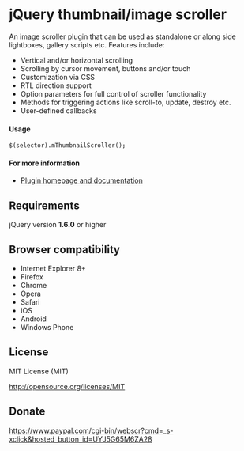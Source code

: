 jQuery thumbnail/image scroller
================================

An image scroller plugin that can be used as standalone or along side lightboxes, gallery scripts etc. Features include: 

* Vertical and/or horizontal scrolling  
* Scrolling by cursor movement, buttons and/or touch 
* Customization via CSS 
* RTL direction support 
* Option parameters for full control of scroller functionality 
* Methods for triggering actions like scroll-to, update, destroy etc. 
* User-defined callbacks 

#### Usage 

`$(selector).mThumbnailScroller();` 

#### For more information 

* [Plugin homepage and documentation](http://manos.malihu.gr/jquery-thumbnail-scroller/) 

Requirements
-------------------------

jQuery version **1.6.0** or higher

Browser compatibility
-------------------------

* Internet Explorer 8+ 
* Firefox 
* Chrome 
* Opera 
* Safari  
* iOS 
* Android 
* Windows Phone

License 
-------------------------

MIT License (MIT)

http://opensource.org/licenses/MIT

Donate 
-------------------------

https://www.paypal.com/cgi-bin/webscr?cmd=_s-xclick&hosted_button_id=UYJ5G65M6ZA28